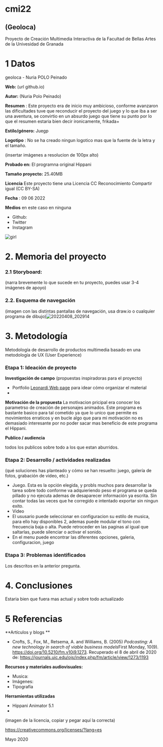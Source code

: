 # cmi22

## (Geoloca)

Proyecto de Creación Multimedia Interactiva de la  Facultad de Bellas Artes de la Univesidad de Granada


# 1 Datos 

geoloca -  Nuria  POLO Peinado

**Web:**   (url github.io)

**Autor:**  (Nuria Polo Peinado)





**Resumen** : Este proyecto  era de inicio muy ambicioso, conforme avanzaron las dificultades tuve que reconducir el proyecto del juego y lo que iba a ser una aventura, se convirtio en un absurdo juego que tiene su punto por lo que el resumen estaria bien decir ironicamente,  frikada+ 

**Estilo/género:**  Juegp

**Logotipo** : No se ha creado ningun logotico mas que la fuente de la letra y el tamaño.

(insertar imágenes a resolucion de 100px alto)



**Probado en:**   El programna original Hippani

**Tamaño proyecto:** 25.40MB

**Licencia** Este proyecto tiene una Licencia CC Reconocimiento Compartir igual (CC BY-SA)

**Fecha** : 09 06 2022

**Medios** en este caso en ninguna

- Github:
- Twitter
- Instagram


![girl](https://github.com/mgea/cmi20/blob/master/WalkingGirl_front01.png)

# 2. Memoria del proyecto 

### 2.1 Storyboard: 



(narra brevemente lo que sucede en tu proyecto, puedes usar 3-4 imágenes de apoyo)



### 2.2. Esquema de navegación 




(imagen con las distintas pantallas de navegación, usa draw.io o cualquier programa de dibujo)![20220408_202914](https://user-images.githubusercontent.com/106830397/172822493-f543a8d2-ff37-46c9-bf83-2ded9d11ce1c.jpg)








# 3. Metodología

Metodología de desarrollo de productos multimedia basado en una metodología de UX (User Experience)



### Etapa 1: Ideación de proyecto

**Investigación de campo** (propuestas inspiradoras para el proyecto)

- Portfolio [Leonardi Web page](http://www.rleonardi.com/interactive-resume/) para idear cómo organizar el material
- 



**Motivación de la propuesta** 
La motivacion pricipal era conocer los parametrso de creación de personajes animados. Este programa es bastante basico para tal cometido ya que lo unico que permite es movimientos erraticos y en bucle algo que para mi motivación no es demasiado interesante por no poder sacar mas  beneficio de este programa el Hippani.



**Publico / audiencia**

todos los publicos sobre todo a los que  estan aburridos.





### Etapa 2: Desarrollo / actividades realizadas

(qué soluciones has planteado y cómo se han resuelto: juego, galería de fotos, grabación de video, etc.)

- Juego.  Esta es la opción elegida, y probls muchos para desarrollar la tarea sobre todo conforme va adquieriendo peso el programa se queda pillado y no ejecuta ademas de desaparecer información ya escrita. Sin contar todas las veces que he corregido e intentado exportar sin ningun exito.
- Video 
- El ususario puede seleccionar en configuracion su estilo de musica, para ello hay disponibles 2, ademas puede modular el tono con frecuencia baja o alta. Puede retroceder en las paginas al igual que saltarlas, puede silenciar o activar el sonido.
- En el menu puede encontrar las diferentes opciones, galeria, configuracion, juego



### Etapa 3: Problemas identificados

Los descritos en la anterior pregunta.



# 4. Conclusiones 

Estaria bien que fuera  mas actual y sobre todo actualizado







# 5 Referencias 

**Artículos y blogs ** 

- Crofts, S., Fox, M., Retsema, A. and Williams, B. (2005) *Podcasting: A new technology in search of viable business models*First Monday, 10(9). https://doi.org/10.5210/fm.v10i9.1273. Recuperado el 8 de abril de 2020 de: https://journals.uic.edu/ojs/index.php/fm/article/view/1273/1193

**Recursos y materiales audiovisuales:**

* Musica:  
* Imágenes:  
* Tipografía

**Herramientas utilizadas**

- Hippani Animator 5.1
- 



(imagen de la licencia, copiar y pegar aquí la correcta)

https://creativecommons.org/licenses/?lang=es

Mayo 2020

